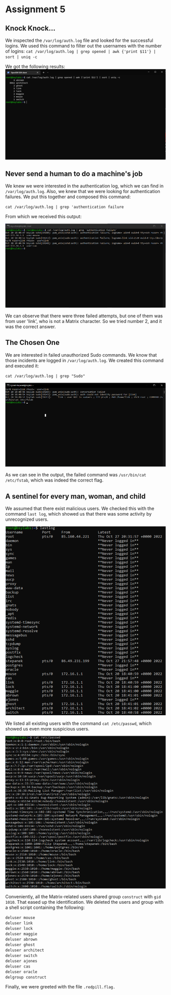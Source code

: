 # Assignment 5

## Knock Knock...
We inspected the `/var/log/auth.log` file and looked for the successful logins.
We used this command to filter out the usernames with the number of logins: `cat /var/log/auth.log | grep opened | awk {'print $11'} | sort | uniq -c`

We got the following results:
![alt](img/ass5_1.png)

## Never send a human to do a machine's job
We knew we were interested in the authentication log, which we can find in `/var/log/auth.log`. Also, we knew that we were looking for authentication failures. We put this together and composed this command:

`cat /var/log/auth.log | grep 'authentication failure`

From which we received this output:

![alt](img/ass5_2.png)

We can observe that there were three failed attempts, but one of them was from user 'link', who is not a Matrix character. So we tried number 2, and it was the correct answer.

## The Chosen One
We are interested in failed unauthorized Sudo commands. We know that those incidents are logged in  `/var/log/auth.log`. We created this command and executed it:

`cat /var/log/auth.log | grep "Sudo"`

![alt](img/ass5_3.png)

As we can see in the output, the failed command was `/usr/bin/cat /etc/fstab`, which was indeed the correct flag.

## A sentinel for every man, woman, and child
We assumed that there exist malicious users. We checked this with the command `last log`, which showed us that there was some activity by unrecognized users.

![alt](img/ass5_4a.png)

We listed all existing users with the command `cat /etc/passwd`, which showed us even more suspicious users.

![alt](img/ass5_4b.png)

Conveniently, all the Matrix-related users shared group `construct` with `gid 1010`. That eased up the identification. We deleted the users and group with a shell script containing the following:


`deluser mouse`<br>
`deluser link`<br>
`deluser lock`<br>
`deluser maggie`<br>
`deluser abrown`<br>
`deluser ghost`<br>
`deluser architect`<br>
`deluser switch`<br>
`deluser ajones`<br>
`deluser cas`<br>
`deluser oracle`<br>
`delgroup construct`


Finally, we were greeted with the file `.redpill.flag.`